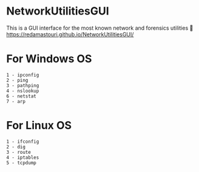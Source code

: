 # NetworkUtilitiesGUI
This is a GUI interface for the most known network and forensics utilities 
🔗 https://redamastouri.github.io/NetworkUtilitiesGUI/

# For Windows OS
```
1 - ipconfig
2 - ping
3 - pathping
4 - nslookup
6 - netstat
7 - arp
```

# For Linux OS
```
1 - ifconfig
2 - dig
3 - route
4 - iptables 
5 - tcpdump
```
